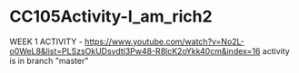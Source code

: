 # CC105Activity-I_am_rich2
WEEK 1 ACTIVITY - https://www.youtube.com/watch?v=No2L-o0WeL8&list=PLSzsOkUDsvdtl3Pw48-R8lcK2oYkk40cm&index=16
activity is in branch "master"
